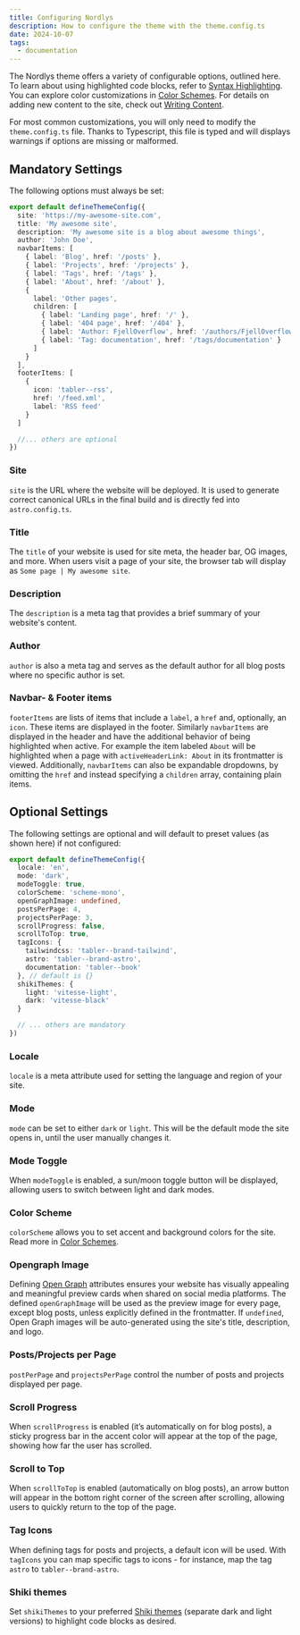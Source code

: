 ```yaml
---
title: Configuring Nordlys
description: How to configure the theme with the theme.config.ts
date: 2024-10-07
tags:
  - documentation
---
```


The Nordlys theme offers a variety of configurable options, outlined here. To learn about using highlighted code blocks, refer to [Syntax Highlighting](/posts/syntax-highlighting). You can explore color customizations in [Color Schemes](/posts/color-schemes). For details on adding new content to the site, check out [Writing Content](/posts/writing-content).

For most common customizations, you will only need to modify the `theme.config.ts` file. Thanks to Typescript, this file is typed and will displays warnings if options are missing or malformed.

## Mandatory Settings

The following options must always be set:

```ts src/theme.config.ts
export default defineThemeConfig({
  site: 'https://my-awesome-site.com',
  title: 'My awesome site',
  description: 'My awesome site is a blog about awesome things',
  author: 'John Doe',
  navbarItems: [
    { label: 'Blog', href: '/posts' },
    { label: 'Projects', href: '/projects' },
    { label: 'Tags', href: '/tags' },
    { label: 'About', href: '/about' },
    {
      label: 'Other pages',
      children: [
        { label: 'Landing page', href: '/' },
        { label: '404 page', href: '/404' },
        { label: 'Author: FjellOverflow', href: '/authors/FjellOverflow' },
        { label: 'Tag: documentation', href: '/tags/documentation' }
      ]
    }
  ],
  footerItems: [
    {
      icon: 'tabler--rss',
      href: '/feed.xml',
      label: 'RSS feed'
    }
  ]

  //... others are optional
})
```

### Site

`site` is the URL where the website will be deployed. It is used to generate correct canonical URLs in the final build and is directly fed into `astro.config.ts`.

### Title

The `title` of your website is used for site meta, the header bar, OG images, and more. When users visit a page of your site, the browser tab will display as `Some page | My awesome site`.

### Description

The `description` is a meta tag that provides a brief summary of your website's content.

### Author

`author` is also a meta tag and serves as the default author for all blog posts where no specific author is set.

### Navbar- & Footer items

`footerItems` are lists of items that include a `label`, a `href` and, optionally, an `icon`. These items are displayed in the footer. Similarly `navbarItems` are displayed in the header and have the additional behavior of being highlighted when active. For example the item labeled `About` will be highlighted when a page with `activeHeaderLink: About` in its frontmatter is viewed. Additionally, `navbarItems` can also be expandable dropdowns, by omitting the `href` and instead specifying a `children` array, containing plain items.

## Optional Settings

The following settings are optional and will default to preset values (as shown here) if not configured:

```ts src/theme.config.ts
export default defineThemeConfig({
  locale: 'en',
  mode: 'dark',
  modeToggle: true,
  colorScheme: 'scheme-mono',
  openGraphImage: undefined,
  postsPerPage: 4,
  projectsPerPage: 3,
  scrollProgress: false,
  scrollToTop: true,
  tagIcons: {
    tailwindcss: 'tabler--brand-tailwind',
    astro: 'tabler--brand-astro',
    documentation: 'tabler--book'
  }, // default is {}
  shikiThemes: {
    light: 'vitesse-light',
    dark: 'vitesse-black'
  }

  // ... others are mandatory
})
```

### Locale

`locale` is a meta attribute used for setting the language and region of your site.

### Mode

`mode` can be set to either `dark` or `light`. This will be the default mode the site opens in, until the user manually changes it.

### Mode Toggle

When `modeToggle` is enabled, a sun/moon toggle button will be displayed, allowing users to switch between light and dark modes.

### Color Scheme

`colorScheme` allows you to set accent and background colors for the site. Read more in [Color Schemes](/posts/color-schemes).

### Opengraph Image

Defining [Open Graph](https://ogp.me/) attributes ensures your website has visually appealing and meaningful preview cards when shared on social media platforms. The defined `openGraphImage` will be used as the preview image for every page, except blog posts, unless explicitly defined in the frontmatter. If `undefined`, Open Graph images will be auto-generated using the site's title, description, and logo.

### Posts/Projects per Page

`postPerPage` and `projectsPerPage` control the number of posts and projects displayed per page.

### Scroll Progress

When `scrollProgress` is enabled (it’s automatically on for blog posts), a sticky progress bar in the accent color will appear at the top of the page, showing how far the user has scrolled.

### Scroll to Top

When `scrollToTop` is enabled (automatically on blog posts), an arrow button will appear in the bottom right corner of the screen after scrolling, allowing users to quickly return to the top of the page.

### Tag Icons

When defining tags for posts and projects, a default icon will be used. With `tagIcons` you can map specific tags to icons - for instance, map the tag `astro` to `tabler--brand-astro`.

### Shiki themes

Set `shikiThemes` to your preferred [Shiki themes](https://shiki.style/themes) (separate dark and light versions) to highlight code blocks as desired.
